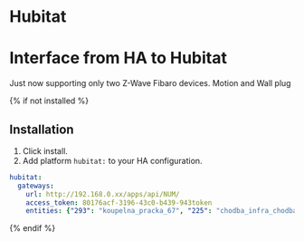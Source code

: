 # Hubitat

# Interface from HA to Hubitat
Just now supporting only two Z-Wave Fibaro devices. Motion and Wall plug


{% if not installed %}
## Installation

1. Click install.
2. Add platform `hubitat:` to your HA configuration.

```yaml
hubitat:  
  gateways:
    url: http://192.168.0.xx/apps/api/NUM/
    access_token: 80176acf-3196-43c0-b439-943token
    entities: {"293": "koupelna_pracka_67", "225": "chodba_infra_chodba_133", "321":"garaz_zasuvka_garaz_62"}
```
{% endif %}
